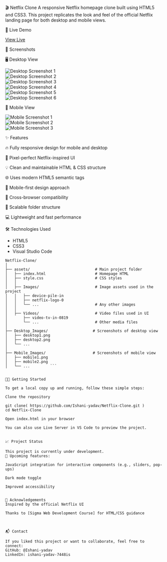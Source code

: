 🎬 Netflix Clone
A responsive Netflix homepage clone built using HTML5 and CSS3. This project replicates the look and feel of the official Netflix landing page for both desktop and mobile views.


🚀 Live Demo

[View Live](https://github.com/Ishani-yadav/Netflix-Clone.git)


📸 Screenshots


 🖥️ Desktop View

![Desktop Screenshot 1](Desktop_Images/desktop1.png)  
![Desktop Screenshot 2](Desktop_Images/desktop2.png)  
![Desktop Screenshot 3](Desktop_Images/desktop3.png)  
![Desktop Screenshot 4](Desktop_Images/desktop4.png)  
![Desktop Screenshot 5](Desktop_Images/desktop5.png)  
![Desktop Screenshot 6](Desktop_Images/desktop6.png)  

 📱 Mobile View

![Mobile Screenshot 1](Mobile_Images/mobile1.png)  
![Mobile Screenshot 2](Mobile_Images/mobile2.png)  
![Mobile Screenshot 3](Mobile_Images/mobile3.png)

✨ Features


🔥 Fully responsive design for mobile and desktop

🎨 Pixel-perfect Netflix-inspired UI

💡 Clean and maintainable HTML & CSS structure

🌐 Uses modern HTML5 semantic tags

📱 Mobile-first design approach

🎯 Cross-browser compatibility

🧩 Scalable folder structure

💻 Lightweight and fast performance



🛠️ Technologies Used

- HTML5
- CSS3
- Visual Studio Code

```
Netflix-Clone/
│
├── assets/                             # Main project folder
│   ├── index.html                      # Homepage HTML
│   ├── style.css                       # CSS styles
│   │
│   ├── Images/                         # Image assets used in the project
│   │   ├── device-pile-in
│   │   ├── netflix-logo-0
│   │   └── ...                         # Any other images
│   │
│   ├── Videos/                         # Video files used in UI
│       ├── video-tv-in-0819
│       └── ...                         # Other media files
│
├── Desktop_Images/                    # Screenshots of desktop view
│   ├── desktop1.png
│   ├── desktop2.png
│   └── ...
│
├── Mobile_Images/                     # Screenshots of mobile view
│   ├── mobile1.png
│   ├── mobile2.png
│   └── ...         ```


🧑‍💻 Getting Started

To get a local copy up and running, follow these simple steps:

Clone the repository

git clone( https://github.com/Ishani-yadav/Netflix-Clone.git )
cd Netflix-Clone

Open index.html in your browser

You can also use Live Server in VS Code to preview the project.


📈 Project Status

This project is currently under development.
📌 Upcoming features:

JavaScript integration for interactive components (e.g., sliders, pop-ups)

Dark mode toggle

Improved accessibility


🙏 Acknowledgements
Inspired by the official Netflix UI

Thanks to [Sigma Web Development Course] for HTML/CSS guidance



📬 Contact

If you liked this project or want to collaborate, feel free to connect:
GitHub: @Ishani-yadav
LinkedIn: ishani-yadav-7448is

